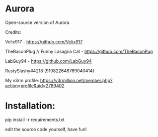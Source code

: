 # Aurora
Open-source version of Aurora

Credits:

Velix917 - https://github.com/Velix917

TheBaconPlug // Funny Lasagna Cat - https://github.com/TheBaconPug

LabGuy94 - https://github.com/LabGuy94

RustySlashy#4218 (910822648769040414)

My v3rm profile: https://v3rmillion.net/member.php?action=profile&uid=2789402

# Installation:

pip install -r requirements.txt

edit the source code yourself, have fun!
